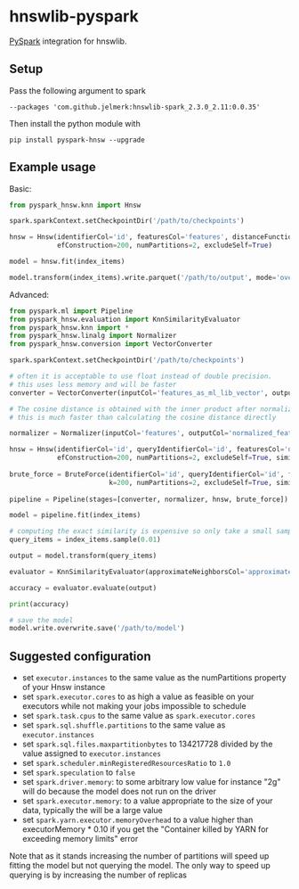 hnswlib-pyspark
===============

[PySpark](https://spark.apache.org/) integration for hnswlib.

Setup
-----

Pass the following argument to spark

    --packages 'com.github.jelmerk:hnswlib-spark_2.3.0_2.11:0.0.35'

Then install the python module with

    pip install pyspark-hnsw --upgrade
    

Example usage
-------------

Basic:

```python
from pyspark_hnsw.knn import Hnsw

spark.sparkContext.setCheckpointDir('/path/to/checkpoints')

hnsw = Hnsw(identifierCol='id', featuresCol='features', distanceFunction='cosine', m=48, ef=5, k=200,
            efConstruction=200, numPartitions=2, excludeSelf=True)

model = hnsw.fit(index_items)

model.transform(index_items).write.parquet('/path/to/output', mode='overwrite')
```

Advanced:

```python
from pyspark.ml import Pipeline
from pyspark_hnsw.evaluation import KnnSimilarityEvaluator
from pyspark_hnsw.knn import *
from pyspark_hnsw.linalg import Normalizer
from pyspark_hnsw.conversion import VectorConverter

spark.sparkContext.setCheckpointDir('/path/to/checkpoints')

# often it is acceptable to use float instead of double precision. 
# this uses less memory and will be faster 
converter = VectorConverter(inputCol='features_as_ml_lib_vector', outputCol='features')

# The cosine distance is obtained with the inner product after normalizing all vectors to unit norm
# this is much faster than calculating the cosine distance directly

normalizer = Normalizer(inputCol='features', outputCol='normalized_features')

hnsw = Hnsw(identifierCol='id', queryIdentifierCol='id', featuresCol='normalized_features', distanceFunction='inner-product', m=48, ef=5, k=200,
            efConstruction=200, numPartitions=2, excludeSelf=True, similarityThreshold=0.4, predictionCol='approximate')
            
brute_force = BruteForce(identifierCol='id', queryIdentifierCol='id', featuresCol='normalized_features', distanceFunction='inner-product',
                         k=200, numPartitions=2, excludeSelf=True, similarityThreshold=0.4, predictionCol='exact')
 
pipeline = Pipeline(stages=[converter, normalizer, hnsw, brute_force])

model = pipeline.fit(index_items)

# computing the exact similarity is expensive so only take a small sample
query_items = index_items.sample(0.01)

output = model.transform(query_items)

evaluator = KnnSimilarityEvaluator(approximateNeighborsCol='approximate', exactNeighborsCol='exact')

accuracy = evaluator.evaluate(output)

print(accuracy)

# save the model
model.write.overwrite.save('/path/to/model')
```

Suggested configuration
-----------------------

- set `executor.instances` to the same value as the numPartitions property of your Hnsw instance
- set `spark.executor.cores` to as high a value as feasible on your executors while not making your jobs impossible to schedule
- set `spark.task.cpus` to the same value as `spark.executor.cores`
- set `spark.sql.shuffle.partitions` to the same value as `executor.instances`
- set `spark.sql.files.maxpartitionbytes` to 134217728 divided by the value assigned to `executor.instances`
- set `spark.scheduler.minRegisteredResourcesRatio` to `1.0`
- set `spark.speculation` to `false`
- set `spark.driver.memory`: to some arbitrary low value for instance "2g" will do because the model does not run on the driver
- set `spark.executor.memory`: to a value appropriate to the size of your data, typically the will be a large value 
- set `spark.yarn.executor.memoryOverhead` to a value higher than executorMemory * 0.10 if you get the "Container killed by YARN for exceeding memory limits" error

Note that as it stands increasing the number of partitions will speed up fitting the model but not querying the model. The only way to speed up querying is by increasing the number of replicas

